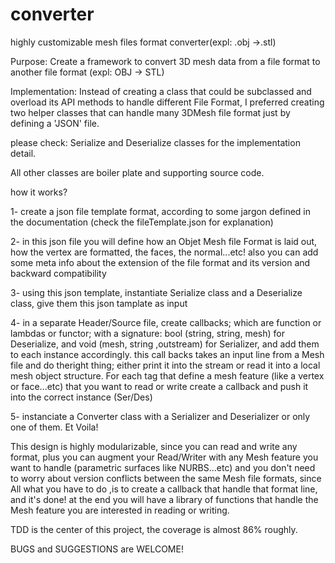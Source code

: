 # converter
highly customizable mesh files format converter(expl: .obj ->.stl)

Purpose:
Create a framework to convert 3D mesh data from a file format to another file format (expl: OBJ -> STL)

Implementation:
Instead of creating a class that could be subclassed and overload its API methods to handle different File Format,
I preferred creating two helper classes that can handle many 3DMesh file format just by defining a 'JSON' file.

please check: Serialize and Deserialize classes for the implementation detail.

All other classes are boiler plate and supporting source code.

how it works?

1- create a json file template format, according to some jargon defined in the documentation
(check the fileTemplate.json for explanation)

2- in this json file you will define how an Objet Mesh file Format is laid out,
how the vertex are formatted, the faces, the normal...etc! also you can add some meta info
about the extension of the file format and its version and backward compatibility

3- using this json template, instantiate Serialize class and a Deserialize class, give them 
this json tamplate as input

4- in a separate Header/Source file, create callbacks; which are function or lambdas or functor;
with a signature: bool (string, string, mesh) for Deserialize, and void (mesh, string ,outstream)
for Serializer, and add them to each instance accordingly.
this call backs takes an input line from a Mesh file and do theright thing;
either print it into the stream or read it into a local mesh object structure.
For each tag that define a mesh feature (like a vertex or face...etc) that you want to 
read or write create a callback and push it into the correct instance (Ser/Des)

5- instanciate a Converter class with a Serializer and Deserializer or only one of them. Et Voila!

This design is highly modularizable, since you can read and write any format, plus you can augment
your Read/Writer with any Mesh feature you want to handle (parametric surfaces like NURBS...etc)
and you don't need to worry about version conflicts between the same Mesh file formats, since All what 
you have to do ,is to create a callback that handle that format line, and it's done!
at the end you will have a library of functions that handle the Mesh feature you are interested in
reading or writing.

TDD is the center of this project, the coverage is almost 86% roughly.


BUGS and SUGGESTIONS are WELCOME!
